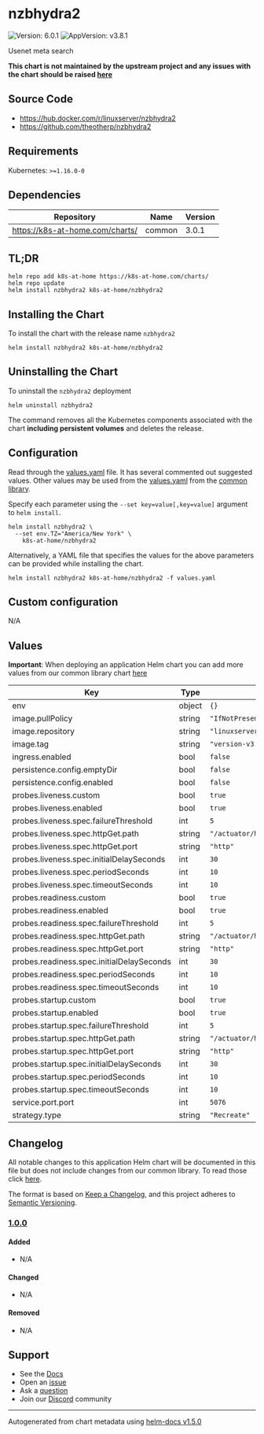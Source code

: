 # nzbhydra2

![Version: 6.0.1](https://img.shields.io/badge/Version-6.0.1-informational?style=flat-square) ![AppVersion: v3.8.1](https://img.shields.io/badge/AppVersion-v3.8.1-informational?style=flat-square)

Usenet meta search

**This chart is not maintained by the upstream project and any issues with the chart should be raised [here](https://github.com/k8s-at-home/charts/issues/new/choose)**

## Source Code

* <https://hub.docker.com/r/linuxserver/nzbhydra2>
* <https://github.com/theotherp/nzbhydra2>

## Requirements

Kubernetes: `>=1.16.0-0`

## Dependencies

| Repository | Name | Version |
|------------|------|---------|
| https://k8s-at-home.com/charts/ | common | 3.0.1 |

## TL;DR

```console
helm repo add k8s-at-home https://k8s-at-home.com/charts/
helm repo update
helm install nzbhydra2 k8s-at-home/nzbhydra2
```

## Installing the Chart

To install the chart with the release name `nzbhydra2`

```console
helm install nzbhydra2 k8s-at-home/nzbhydra2
```

## Uninstalling the Chart

To uninstall the `nzbhydra2` deployment

```console
helm uninstall nzbhydra2
```

The command removes all the Kubernetes components associated with the chart **including persistent volumes** and deletes the release.

## Configuration

Read through the [values.yaml](./values.yaml) file. It has several commented out suggested values.
Other values may be used from the [values.yaml](../common/values.yaml) from the [common library](../common).

Specify each parameter using the `--set key=value[,key=value]` argument to `helm install`.

```console
helm install nzbhydra2 \
  --set env.TZ="America/New York" \
    k8s-at-home/nzbhydra2
```

Alternatively, a YAML file that specifies the values for the above parameters can be provided while installing the chart.

```console
helm install nzbhydra2 k8s-at-home/nzbhydra2 -f values.yaml
```

## Custom configuration

N/A

## Values

**Important**: When deploying an application Helm chart you can add more values from our common library chart [here](https://github.com/k8s-at-home/library-charts/tree/main/charts/stable/common/)

| Key | Type | Default | Description |
|-----|------|---------|-------------|
| env | object | `{}` |  |
| image.pullPolicy | string | `"IfNotPresent"` |  |
| image.repository | string | `"linuxserver/nzbhydra2"` |  |
| image.tag | string | `"version-v3.8.1"` |  |
| ingress.enabled | bool | `false` |  |
| persistence.config.emptyDir | bool | `false` |  |
| persistence.config.enabled | bool | `false` |  |
| probes.liveness.custom | bool | `true` |  |
| probes.liveness.enabled | bool | `true` |  |
| probes.liveness.spec.failureThreshold | int | `5` |  |
| probes.liveness.spec.httpGet.path | string | `"/actuator/health/livenessState"` |  |
| probes.liveness.spec.httpGet.port | string | `"http"` |  |
| probes.liveness.spec.initialDelaySeconds | int | `30` |  |
| probes.liveness.spec.periodSeconds | int | `10` |  |
| probes.liveness.spec.timeoutSeconds | int | `10` |  |
| probes.readiness.custom | bool | `true` |  |
| probes.readiness.enabled | bool | `true` |  |
| probes.readiness.spec.failureThreshold | int | `5` |  |
| probes.readiness.spec.httpGet.path | string | `"/actuator/health/readinessState"` |  |
| probes.readiness.spec.httpGet.port | string | `"http"` |  |
| probes.readiness.spec.initialDelaySeconds | int | `30` |  |
| probes.readiness.spec.periodSeconds | int | `10` |  |
| probes.readiness.spec.timeoutSeconds | int | `10` |  |
| probes.startup.custom | bool | `true` |  |
| probes.startup.enabled | bool | `true` |  |
| probes.startup.spec.failureThreshold | int | `5` |  |
| probes.startup.spec.httpGet.path | string | `"/actuator/health/readinessState"` |  |
| probes.startup.spec.httpGet.port | string | `"http"` |  |
| probes.startup.spec.initialDelaySeconds | int | `30` |  |
| probes.startup.spec.periodSeconds | int | `10` |  |
| probes.startup.spec.timeoutSeconds | int | `10` |  |
| service.port.port | int | `5076` |  |
| strategy.type | string | `"Recreate"` |  |

## Changelog

All notable changes to this application Helm chart will be documented in this file but does not include changes from our common library. To read those click [here](https://github.com/k8s-at-home/library-charts/tree/main/charts/stable/common#changelog).

The format is based on [Keep a Changelog](https://keepachangelog.com/en/1.0.0/), and this project adheres to [Semantic Versioning](https://semver.org/spec/v2.0.0.html).

### [1.0.0]

#### Added

- N/A

#### Changed

- N/A

#### Removed

- N/A

[1.0.0]: #1.0.0

## Support

- See the [Docs](https://docs.k8s-at-home.com/our-helm-charts/getting-started/)
- Open an [issue](https://github.com/k8s-at-home/charts/issues/new/choose)
- Ask a [question](https://github.com/k8s-at-home/organization/discussions)
- Join our [Discord](https://discord.gg/sTMX7Vh) community

----------------------------------------------
Autogenerated from chart metadata using [helm-docs v1.5.0](https://github.com/norwoodj/helm-docs/releases/v1.5.0)